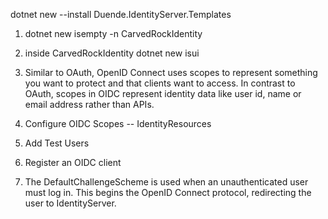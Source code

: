 dotnet new --install Duende.IdentityServer.Templates


1. dotnet new isempty -n CarvedRockIdentity

2. inside CarvedRockIdentity
    dotnet new isui

3. Similar to OAuth, OpenID Connect uses scopes to represent something you want to protect and that clients want to access. In contrast to OAuth, scopes in OIDC represent identity data like user id, name or email address rather than APIs.

4. Configure OIDC Scopes -- IdentityResources 

5. Add Test Users

6. Register an OIDC client

7. The DefaultChallengeScheme is used when an unauthenticated user must log in. This begins the OpenID Connect protocol, redirecting the user to IdentityServer.